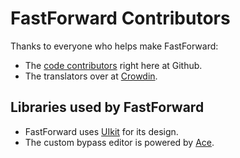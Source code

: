 # FastForward Contributors

Thanks to everyone who helps make FastForward:

- The [code contributors](https://github.com/FastForwardTeam/FastForward/graphs/contributors) right here at Github.
- The translators over at [Crowdin](https://crowdin.com/project/fastforward).

## Libraries used by FastForward

- FastForward uses [UIkit](https://getuikit.com/) for its design.
- The custom bypass editor is powered by [Ace](https://ace.c9.io/).
